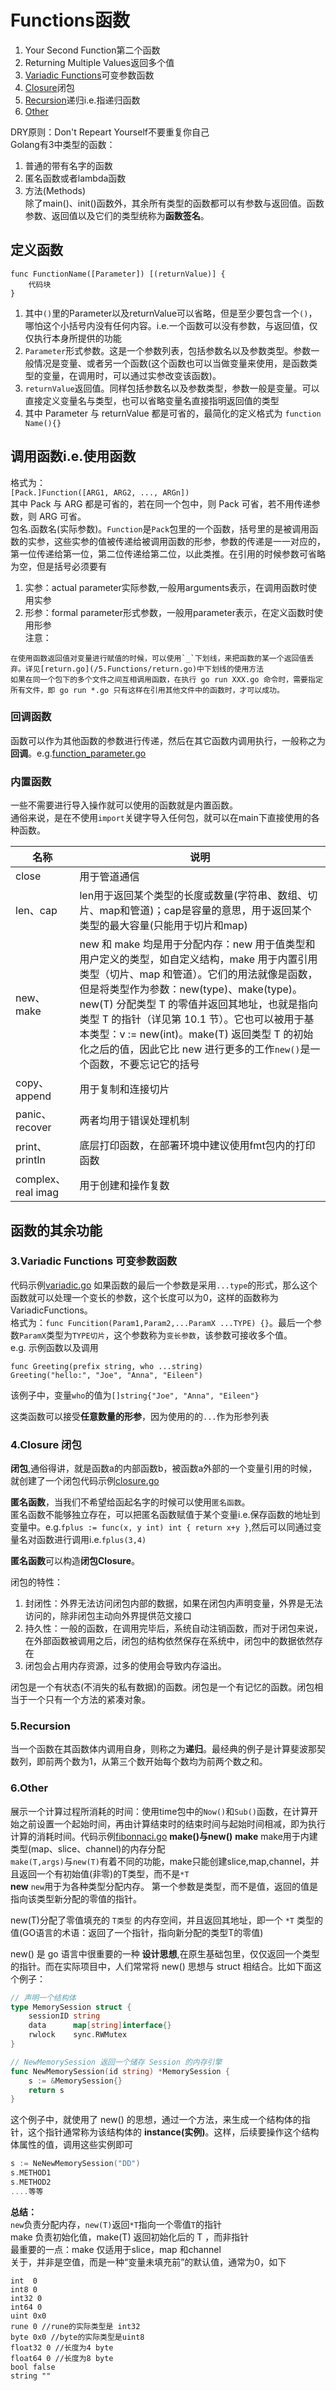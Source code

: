 # Functions函数 
1. Your Second Function第二个函数  
2. Returning Multiple Values返回多个值  
3. [Variadic Functions](#3.variadic-functions)可变参数函数 
4. [Closure](#4.Closure)闭包  
5. [Recursion](#5.Recursion)递归i.e.指递归函数  
6. [Other](#6.Other)

DRY原则：Don't Repeart Yourself不要重复你自己  
Golang有3中类型的函数：  
   1. 普通的带有名字的函数  
   2. 匿名函数或者lambda函数  
   3. 方法(Methods)  
除了main()、init()函数外，其余所有类型的函数都可以有参数与返回值。函数参数、返回值以及它们的类型统称为**函数签名**。  

## 定义函数  
```
func FunctionName([Parameter]) [(returnValue)] {
	代码块
}
```
   1. 其中`()`里的Parameter以及returnValue可以省略，但是至少要包含一个`()`，哪怕这个小括号内没有任何内容。i.e.一个函数可以没有参数，与返回值，仅仅执行本身所提供的功能
   2. `Parameter`形式参数。这是一个参数列表，包括参数名以及参数类型。参数一般情况是变量、或者另一个函数(这个函数也可以当做变量来使用，是函数类型的变量，在调用时，可以通过实参改变该函数)。  
   3. `returnValue`返回值。同样包括参数名以及参数类型，参数一般是变量。可以直接定义变量名与类型，也可以省略变量名直接指明返回值的类型  
   4. 其中 Parameter 与 returnValue 都是可省的，最简化的定义格式为 `function Name(){}`  

## 调用函数i.e.使用函数  
格式为：  
`[Pack.]Function([ARG1, ARG2, ..., ARGn])`  
其中 Pack 与 ARG 都是可省的，若在同一个包中，则 Pack 可省，若不用传递参数，则 ARG 可省。  
包名.函数名(实际参数)。`Function`是`Pack`包里的一个函数，括号里的是被调用函数的实参，这些实参的值被传递给被调用函数的形参，参数的传递是一一对应的，第一位传递给第一位，第二位传递给第二位，以此类推。在引用的时候参数可省略为空，但是括号必须要有  
   1. 实参：actual parameter实际参数,一般用arguments表示，在调用函数时使用实参  
   2. 形参：formal parameter形式参数，一般用parameter表示，在定义函数时使用形参    
注意：
```
在使用函数返回值对变量进行赋值的时候，可以使用`_`下划线，来把函数的某一个返回值丢弃。详见[return.go](/5.Functions/return.go)中下划线的使用方法  
如果在同一个包下的多个文件之间互相调用函数，在执行 go run XXX.go 命令时，需要指定所有文件，即 go run *.go 只有这样在引用其他文件中的函数时，才可以成功。  
```

### 回调函数
函数可以作为其他函数的参数进行传递，然后在其它函数内调用执行，一般称之为**回调**。e.g.[function_parameter.go](/5.Functions/function_parameter.go)

### 内置函数  
一些不需要进行导入操作就可以使用的函数就是内置函数。  
通俗来说，是在不使用`import`关键字导入任何包，就可以在main下直接使用的各种函数。

|名称|说明|  
|----------------|----------------|  
|close|用于管道通信|  
|len、cap|len用于返回某个类型的长度或数量(字符串、数组、切片、map和管道)；cap是容量的意思，用于返回某个类型的最大容量(只能用于切片和map)|  
|new、make|new 和 make 均是用于分配内存：new 用于值类型和用户定义的类型，如自定义结构，make 用于内置引用类型（切片、map 和管道）。它们的用法就像是函数，但是将类型作为参数：new(type)、make(type)。new(T) 分配类型 T 的零值并返回其地址，也就是指向类型 T 的指针（详见第 10.1 节）。它也可以被用于基本类型：v := new(int)。make(T) 返回类型 T 的初始化之后的值，因此它比 new 进行更多的工作`new()`是一个函数，不要忘记它的括号|  
|copy、append|用于复制和连接切片|
|panic、recover|两者均用于错误处理机制|
|print、println|底层打印函数，在部署环境中建议使用fmt包内的打印函数|
|complex、real imag|用于创建和操作复数|

## 函数的其余功能  

### 3.Variadic Functions 可变参数函数  
代码示例[variadic.go](/5.Functions/variadic.go)
如果函数的最后一个参数是采用`...type`的形式，那么这个函数就可以处理一个变长的参数，这个长度可以为0，这样的函数称为VariadicFunctions。  
格式为：`func Funcition(Param1,Param2,...ParamX ...TYPE) {}`。最后一个参数`ParamX`类型为`TYPE切片`，这个参数称为`变长参数`，该参数可接收多个值。  
e.g. 示例函数以及调用 
```
func Greeting(prefix string, who ...string)
Greeting("hello:", "Joe", "Anna", "Eileen")
```
该例子中，变量`who`的值为`[]string{"Joe", "Anna", "Eileen"}`  

这类函数可以接受**任意数量的形参**，因为使用的的`...`作为形参列表  

### 4.Closure 闭包
**闭包**,通俗得讲，就是函数a的内部函数b，被函数a外部的一个变量引用的时候，就创建了一个闭包代码示例[closure.go](/5.Functions/closure.go)  

**匿名函数**，当我们不希望给函起名字的时候可以使用`匿名函数`。  
匿名函数不能够独立存在，可以把匿名函数赋值于某个变量i.e.保存函数的地址到变量中。e.g.`fplus := func(x, y int) int { return x+y }`,然后可以同通过变量名对函数进行调用i.e.`fplus(3,4)`  

**匿名函数**可以构造**闭包Closure**。  

闭包的特性：  
1. 封闭性：外界无法访问闭包内部的数据，如果在闭包内声明变量，外界是无法访问的，除非闭包主动向外界提供范文接口  
2. 持久性：一般的函数，在调用完毕后，系统自动注销函数，而对于闭包来说，在外部函数被调用之后，闭包的结构依然保存在系统中，闭包中的数据依然存在  
3. 闭包会占用内存资源，过多的使用会导致内存溢出。  

闭包是一个有状态(不消失的私有数据)的函数。闭包是一个有记忆的函数。闭包相当于一个只有一个方法的紧凑对象。  

### 5.Recursion  
当一个函数在其函数体内调用自身，则称之为**递归**。最经典的例子是计算斐波那契数列，即前两个数为1，从第三个数开始每个数均为前两个数之和。  

### 6.Other
展示一个计算过程所消耗的时间：使用time包中的`Now()`和`Sub()`函数，在计算开始之前设置一个起始时间，再由计算结束时的结束时间与起始时间相减，即为执行计算的消耗时间。代码示例[fibonnaci.go](/5.Functions/fibonnaci.go)
**make()与new()**
**make**
make用于内建类型(map、slice、channel)的内存分配  
`make(T,args)`与`new(T)`有着不同的功能，make只能创建slice,map,channel，并且返回一个有初始值(非零)的T类型，而不是`*T`  
**new**
`new`用于为各种类型分配内存。 第一个参数是类型，而不是值，返回的值是指向该类型新分配的零值的指针。

new(T)分配了零值填充的 `T类型` 的内存空间，并且返回其地址，即一个 `*T` 类型的值(GO语言的术语：返回了一个指针，指向新分配的类型T的零值)

new() 是 go 语言中很重要的一种 **设计思想**,在原生基础包里，仅仅返回一个类型的指针。而在实际项目中，人们常常将 new() 思想与 struct 相结合。比如下面这个例子：
```go
// 声明一个结构体
type MemorySession struct {
	sessionID string
	data      map[string]interface{}
	rwlock    sync.RWMutex
}

// NewMemorySession 返回一个储存 Session 的内存引擎
func NewMemorySession(id string) *MemorySession {
	s := &MemorySession{}
	return s
}
```
这个例子中，就使用了 new() 的思想，通过一个方法，来生成一个结构体的指针，这个指针通常称为该结构体的 **instance(实例)**。这样，后续要操作这个结构体属性的值，调用这些实例即可
```go
s := NeNewMemorySession("DD")
s.METHOD1
s.METHOD2
....等等
```

**总结：**  
`new`负责分配内存，`new(T)`返回`*T`指向一个零值`T`的指针  
make 负责初始化值，make(T) 返回初始化后的 T ，而非指针  
最重要的一点：make 仅适用于slice，map 和channel  
关于，并非是空值，而是一种“变量未填充前”的默认值，通常为0，如下  
```
int  0
int8 0
int32 0
int64 0
uint 0x0
rune 0 //rune的实际类型是 int32
byte 0x0 //byte的实际类型是uint8
float32 0 //长度为4 byte
float64 0 //长度为8 byte
bool false
string ""
```